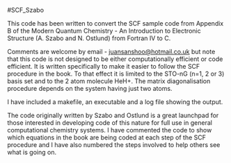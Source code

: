 #SCF_Szabo

This code has been written to convert the SCF sample code from Appendix B of the Modern Quantum Chemistry - An Introduction to Electronic Structure (A. Szabo and N. Ostlund) from Fortran IV to C.

Comments are welcome by email - juansanshoo@hotmail.co.uk but note that this code is not designed to be either computationally efficient or code efficient. It is written specifically to make it easier to follow the SCF procedure in the book.
To that effect it is limited to the STO-nG (n=1, 2 or 3) basis set and to the 2 atom molecule HeH+.
The matrix diagonalisation procedure depends on the system having just two atoms.

I have included a makefile, an executable and a log file showing the output.

The code originally written by Szabo and Ostlund is a great launchpad for those interested in developing code of this nature for full use in general computational chemistry systems.
I have commented the code to show which equations in the book are being coded at each step of the SCF procedure and I have also numbered the steps involved to help others see what is going on.


